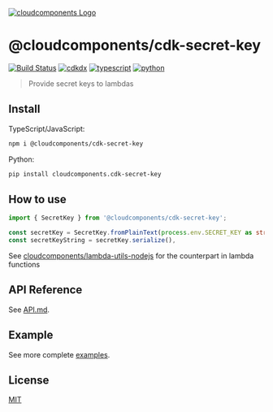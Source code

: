 [![cloudcomponents Logo](https://raw.githubusercontent.com/cloudcomponents/cdk-constructs/master/logo.png)](https://github.com/cloudcomponents/cdk-constructs)

# @cloudcomponents/cdk-secret-key 

[![Build Status](https://github.com/cloudcomponents/cdk-constructs/workflows/Build/badge.svg)](https://github.com/cloudcomponents/cdk-constructs/actions?query=workflow=Build)
[![cdkdx](https://img.shields.io/badge/buildtool-cdkdx-blue.svg)](https://github.com/hupe1980/cdkdx)
[![typescript](https://img.shields.io/badge/jsii-typescript-blueviolet.svg)](https://www.npmjs.com/package/@cloudcomponents/cdk-secret-key)
[![python](https://img.shields.io/badge/jsii-python-blueviolet.svg)](https://pypi.org/project/cloudcomponents.cdk-secret-key/)

> Provide secret keys to lambdas

## Install
TypeScript/JavaScript:

```bash
npm i @cloudcomponents/cdk-secret-key
```

Python:

```bash
pip install cloudcomponents.cdk-secret-key
```

## How to use

```typescript
import { SecretKey } from '@cloudcomponents/cdk-secret-key';

const secretKey = SecretKey.fromPlainText(process.env.SECRET_KEY as string);
const secretKeyString = secretKey.serialize(),

```

See [cloudcomponents/lambda-utils-nodejs](https://github.com/cloudcomponents/lambda-utils-nodejs) for the counterpart in lambda functions

## API Reference

See [API.md](https://github.com/cloudcomponents/cdk-constructs/tree/master/packages/cdk-secret-key/API.md).

## Example

See more complete [examples](https://github.com/cloudcomponents/cdk-constructs/tree/master/examples).

## License

[MIT](https://github.com/cloudcomponents/cdk-constructs/tree/master/packages/cdk-secret-key/LICENSE)
